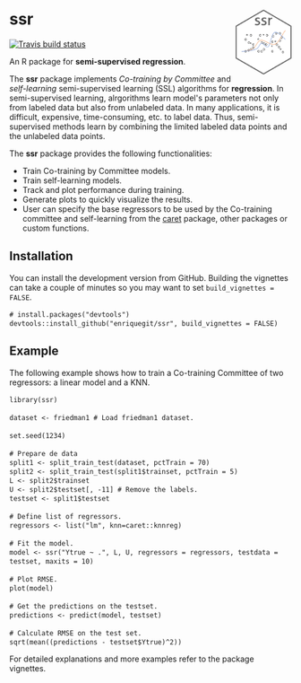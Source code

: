 # ssr <img src="man/figures/ssrlogo.png" align="right" width="100px " alt=""/>

<!-- badges: start -->
[![Travis build status](https://travis-ci.org/enriquegit/ssr.svg?branch=master)](https://travis-ci.org/enriquegit/ssr)
<!-- badges: end -->


An R package for **semi-supervised regression**.

The **ssr** package implements *Co-training by Committee* and *self-learning* semi-supervised learning (SSL) algorithms for **regression**. In semi-supervised learning, alrgorithms learn model's parameters not only from labeled data but also from unlabeled data. In many applications, it is difficult, expensive, time-consuming, etc. to label data. Thus, semi-supervised methods learn by combining the limited labeled data points and the unlabeled data points.

The **ssr** package provides the following functionalities:

* Train Co-training by Committee models.
* Train self-learning models.
* Track and plot performance during training.
* Generate plots to quickly visualize the results.
* User can specify the base regressors to be used by the Co-training committee and self-learning from the [caret](https://github.com/topepo/caret) package, other packages or custom functions.

## Installation

You can install the development version from GitHub. Building the vignettes can take a couple of minutes so you may want to set `build_vignettes = FALSE`.

```{r}
# install.packages("devtools")
devtools::install_github("enriquegit/ssr", build_vignettes = FALSE)
```

## Example

The following example shows how to train a Co-training Committee of two regressors: a linear model and a KNN.

```{r}
library(ssr)

dataset <- friedman1 # Load friedman1 dataset.

set.seed(1234)

# Prepare de data
split1 <- split_train_test(dataset, pctTrain = 70)
split2 <- split_train_test(split1$trainset, pctTrain = 5)
L <- split2$trainset
U <- split2$testset[, -11] # Remove the labels.
testset <- split1$testset

# Define list of regressors.
regressors <- list("lm", knn=caret::knnreg)

# Fit the model.
model <- ssr("Ytrue ~ .", L, U, regressors = regressors, testdata = testset, maxits = 10)

# Plot RMSE.
plot(model)

# Get the predictions on the testset.
predictions <- predict(model, testset)

# Calculate RMSE on the test set.
sqrt(mean((predictions - testset$Ytrue)^2))

```

For detailed explanations and more examples refer to the package vignettes.

